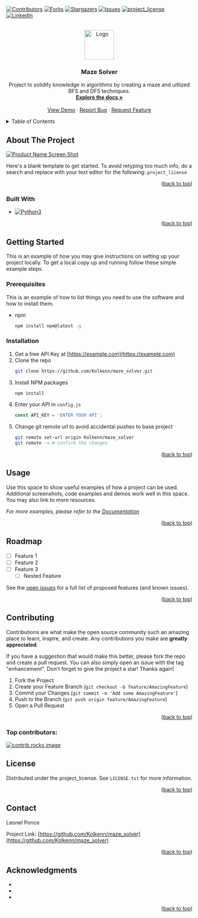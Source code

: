 <!-- Improved compatibility of back to top link: See: https://github.com/othneildrew/Best-README-Template/pull/73 -->
<a id="readme-top"></a>
<!--
*** Thanks for checking out the Best-README-Template. If you have a suggestion
*** that would make this better, please fork the repo and create a pull request
*** or simply open an issue with the tag "enhancement".
*** Don't forget to give the project a star!
*** Thanks again! Now go create something AMAZING! :D
-->



<!-- PROJECT SHIELDS -->
<!--
*** I'm using markdown "reference style" links for readability.
*** Reference links are enclosed in brackets [ ] instead of parentheses ( ).
*** See the bottom of this document for the declaration of the reference variables
*** for contributors-url, forks-url, etc. This is an optional, concise syntax you may use.
*** https://www.markdownguide.org/basic-syntax/#reference-style-links
-->
[![Contributors][contributors-shield]][contributors-url]
[![Forks][forks-shield]][forks-url]
[![Stargazers][stars-shield]][stars-url]
[![Issues][issues-shield]][issues-url]
[![project_license][license-shield]][license-url]
[![LinkedIn][linkedin-shield]][linkedin-url]



<!-- PROJECT LOGO -->
<br />
<div align="center">
  <a href="https://github.com/Kolkenn/maze_solver">
    <img src="images/logo.png" alt="Logo" width="80" height="80">
  </a>

<h3 align="center">Maze Solver</h3>

  <p align="center">
    Project to solidify knowledge in algorithms by creating a maze and uitlized BFS and DFS techniques.
    <br />
    <a href="https://github.com/Kolkenn/maze_solver"><strong>Explore the docs »</strong></a>
    <br />
    <br />
    <a href="https://github.com/Kolkenn/maze_solver">View Demo</a>
    &middot;
    <a href="https://github.com/Kolkenn/maze_solver/issues/new?labels=bug&template=bug-report---.md">Report Bug</a>
    &middot;
    <a href="https://github.com/Kolkenn/maze_solver/issues/new?labels=enhancement&template=feature-request---.md">Request Feature</a>
  </p>
</div>



<!-- TABLE OF CONTENTS -->
<details>
  <summary>Table of Contents</summary>
  <ol>
    <li>
      <a href="#about-the-project">About The Project</a>
      <ul>
        <li><a href="#built-with">Built With</a></li>
      </ul>
    </li>
    <li>
      <a href="#getting-started">Getting Started</a>
      <ul>
        <li><a href="#prerequisites">Prerequisites</a></li>
        <li><a href="#installation">Installation</a></li>
      </ul>
    </li>
    <li><a href="#usage">Usage</a></li>
    <li><a href="#roadmap">Roadmap</a></li>
    <li><a href="#contributing">Contributing</a></li>
    <li><a href="#license">License</a></li>
    <li><a href="#contact">Contact</a></li>
    <li><a href="#acknowledgments">Acknowledgments</a></li>
  </ol>
</details>



<!-- ABOUT THE PROJECT -->
## About The Project

[![Product Name Screen Shot][product-screenshot]](https://example.com)

Here's a blank template to get started. To avoid retyping too much info, do a search and replace with your text editor for the following: `project_license`

<p align="right">(<a href="#readme-top">back to top</a>)</p>



### Built With

* [![Python3][Python.py]][Python-url]

<p align="right">(<a href="#readme-top">back to top</a>)</p>



<!-- GETTING STARTED -->
## Getting Started

This is an example of how you may give instructions on setting up your project locally.
To get a local copy up and running follow these simple example steps.

### Prerequisites

This is an example of how to list things you need to use the software and how to install them.
* npm
  ```sh
  npm install npm@latest -g
  ```

### Installation

1. Get a free API Key at [https://example.com](https://example.com)
2. Clone the repo
   ```sh
   git clone https://github.com/Kolkenn/maze_solver.git
   ```
3. Install NPM packages
   ```sh
   npm install
   ```
4. Enter your API in `config.js`
   ```js
   const API_KEY = 'ENTER YOUR API';
   ```
5. Change git remote url to avoid accidental pushes to base project
   ```sh
   git remote set-url origin Kolkenn/maze_solver
   git remote -v # confirm the changes
   ```

<p align="right">(<a href="#readme-top">back to top</a>)</p>



<!-- USAGE EXAMPLES -->
## Usage

Use this space to show useful examples of how a project can be used. Additional screenshots, code examples and demos work well in this space. You may also link to more resources.

_For more examples, please refer to the [Documentation](https://example.com)_

<p align="right">(<a href="#readme-top">back to top</a>)</p>



<!-- ROADMAP -->
## Roadmap

- [ ] Feature 1
- [ ] Feature 2
- [ ] Feature 3
    - [ ] Nested Feature

See the [open issues](https://github.com/Kolkenn/maze_solver/issues) for a full list of proposed features (and known issues).

<p align="right">(<a href="#readme-top">back to top</a>)</p>



<!-- CONTRIBUTING -->
## Contributing

Contributions are what make the open source community such an amazing place to learn, inspire, and create. Any contributions you make are **greatly appreciated**.

If you have a suggestion that would make this better, please fork the repo and create a pull request. You can also simply open an issue with the tag "enhancement".
Don't forget to give the project a star! Thanks again!

1. Fork the Project
2. Create your Feature Branch (`git checkout -b feature/AmazingFeature`)
3. Commit your Changes (`git commit -m 'Add some AmazingFeature'`)
4. Push to the Branch (`git push origin feature/AmazingFeature`)
5. Open a Pull Request

<p align="right">(<a href="#readme-top">back to top</a>)</p>

### Top contributors:

<a href="https://github.com/Kolkenn/maze_solver/graphs/contributors">
  <img src="https://contrib.rocks/image?repo=Kolkenn/maze_solver" alt="contrib.rocks image" />
</a>



<!-- LICENSE -->
## License

Distributed under the project_license. See `LICENSE.txt` for more information.

<p align="right">(<a href="#readme-top">back to top</a>)</p>



<!-- CONTACT -->
## Contact

Leonel Ponce

Project Link: [https://github.com/Kolkenn/maze_solver](https://github.com/Kolkenn/maze_solver)

<p align="right">(<a href="#readme-top">back to top</a>)</p>



<!-- ACKNOWLEDGMENTS -->
## Acknowledgments

* []()
* []()
* []()

<p align="right">(<a href="#readme-top">back to top</a>)</p>



<!-- MARKDOWN LINKS & IMAGES -->
<!-- https://www.markdownguide.org/basic-syntax/#reference-style-links -->
[contributors-shield]: https://img.shields.io/github/contributors/Kolkenn/maze_solver.svg?style=for-the-badge
[contributors-url]: https://github.com/Kolkenn/maze_solver/graphs/contributors
[forks-shield]: https://img.shields.io/github/forks/Kolkenn/maze_solver.svg?style=for-the-badge
[forks-url]: https://github.com/Kolkenn/maze_solver/network/members
[stars-shield]: https://img.shields.io/github/stars/Kolkenn/maze_solver.svg?style=for-the-badge
[stars-url]: https://github.com/Kolkenn/maze_solver/stargazers
[issues-shield]: https://img.shields.io/github/issues/Kolkenn/maze_solver.svg?style=for-the-badge
[issues-url]: https://github.com/Kolkenn/maze_solver/issues
[license-shield]: https://img.shields.io/github/license/Kolkenn/maze_solver.svg?style=for-the-badge
[license-url]: https://github.com/Kolkenn/maze_solver/blob/master/LICENSE.txt
[linkedin-shield]: https://img.shields.io/badge/-LinkedIn-black.svg?style=for-the-badge&logo=linkedin&colorB=555
[linkedin-url]: https://linkedin.com/in/leonel-ponce-862391214
[product-screenshot]: images/screenshot.png
[Python.py]: https://img.shields.io/badge/Python-3776AB?logo=python&logoColor=fff
[Python-url]: https://www.python.org/